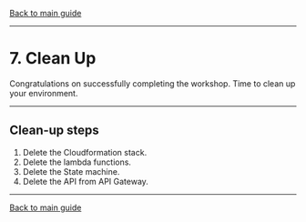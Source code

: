 [Back to main guide](../README.md)

___

# 7. Clean Up

Congratulations on successfully completing the workshop. Time to clean up your environment.

___

## Clean-up steps

1. Delete the Cloudformation stack.
2. Delete the lambda functions.
3. Delete the State machine.
4. Delete the API from API Gateway.

___

[Back to main guide](../README.md)
